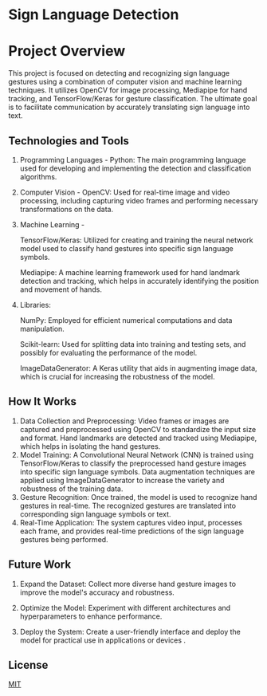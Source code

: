 # Sign Language Detection

# Project Overview

This project is focused on detecting and recognizing sign language gestures using a combination of computer vision and machine learning techniques. It utilizes OpenCV for image processing, Mediapipe for hand tracking, and TensorFlow/Keras for gesture classification. The ultimate goal is to facilitate communication by accurately translating sign language into text.

## Technologies and Tools

1. Programming Languages - 
Python: The main programming language used for developing and implementing the detection and classification algorithms.

2. Computer Vision - OpenCV: Used for real-time image and video processing, including capturing video frames and performing necessary transformations on the data.

3. Machine Learning -

    TensorFlow/Keras: Utilized for creating and training the neural network model used to classify hand gestures into specific sign language symbols.

   Mediapipe: A machine learning framework used for hand landmark detection and tracking, which helps in accurately identifying the position and movement of hands.

4. Libraries:

   NumPy: Employed for efficient numerical computations and data manipulation.

   Scikit-learn: Used for splitting data into training and testing sets, and possibly for evaluating the performance of the model.

   ImageDataGenerator: A Keras utility that aids in augmenting image data, which is crucial for increasing the robustness of the model.

## How It Works

1. Data Collection and Preprocessing: Video frames or images are captured and preprocessed using OpenCV to standardize the input size and format.
Hand landmarks are detected and tracked using Mediapipe, which helps in isolating the hand gestures.
2. Model Training: A Convolutional Neural Network (CNN) is trained using TensorFlow/Keras to classify the preprocessed hand gesture images into specific sign language symbols.
Data augmentation techniques are applied using ImageDataGenerator to increase the variety and robustness of the training data.
3. Gesture Recognition: Once trained, the model is used to recognize hand gestures in real-time. The recognized gestures are translated into corresponding sign language symbols or text.
4. Real-Time Application: The system captures video input, processes each frame, and provides real-time predictions of the sign language gestures being performed.

## Future Work

1. Expand the Dataset: Collect more diverse hand gesture images to improve the model's accuracy and robustness.

2. Optimize the Model: Experiment with different architectures and hyperparameters to enhance performance.

3. Deploy the System: Create a user-friendly interface and deploy the model for practical use in applications or devices .


## License

[MIT](https://choosealicense.com/licenses/mit/)